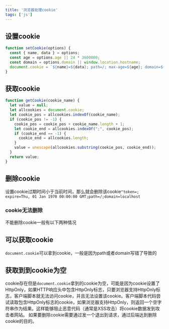 ```yaml
---
title: '浏览器处理cookie'
tags: ['js']
---
```


## 设置cookie

```js
function setCookie(options) {
  const { name, data } = options;
  const age = options.age || 24 * 3600000;
  const domain = options.domain || window.location.hostname;
  document.cookie = `${name}=${data}; path=/; max-age=${age}; domain=${domain}`;
}
```

## 获取cookie


```js
function getCookie(cookie_name) {
  let value = null;
  let allcookies = document.cookie;
  let cookie_pos = allcookies.indexOf(cookie_name);
  if (cookie_pos != -1) {
    cookie_pos = cookie_pos + cookie_name.length + 1;
    let cookie_end = allcookies.indexOf(";", cookie_pos);
    if (cookie_end == -1) {
      cookie_end = allcookies.length;
    }
    value = unescape(allcookies.substring(cookie_pos, cookie_end));
  }
  return value;
}
```

## 删除cookie
设置cookie过期时间小于当前时间，那么就会删除该cookie`"token=; expire=Thu, 01 Jan 1970 00:00:00 GMT;path=/;domain=localhost`

### cookie无法删除
不能删除cookie一般有以下两种情况
## 可以获取cookie
`document.cookie`可以拿到cookie，一般是因为path或者domain写错了导致的

## 获取到到cookie为空
cookie存在但是`document.cookie`拿到的cookie为空，可能是因为cookie设置了HttpOnly，如果HTTP响应头中包含HttpOnly标志，只要浏览器支持HttpOnly标志，客户端脚本就无法访问cookie，并且无法设置该cookie。客户端脚本代码尝试读取包含HttpOnly标志的cookie，如果浏览器支持HttpOnly，则返回一个空字符串作为结果。这样能够阻止恶意代码（通常是XSS攻击）将cookie数据发到攻击者网站。
如果要删除cookie需要通过发一个退出到请求，通过后端达到删除cookie的目的。
